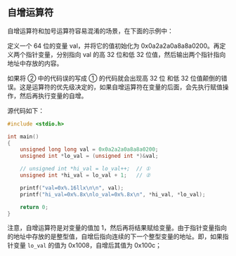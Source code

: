 ## 自增运算符
自增运算符和加号运算符容易混淆的场景，在下面的示例中：

定义一个 64 位的变量 val，并将它的值初始化为 0x0a2a2a0a8a8a0200。再定义两个指针变量，分别指向 val 的高 32 位和低 32 位值，然后输出两个指针指向地址中存放的内容。

如果将 ② 中的代码误的写成 ① 的代码就会出现高 32 位 和低 32 位值颠倒的错误。这是运算符的优先级决定的，如果自增运算符在变量的后面，会先执行赋值操作，然后再执行变量的自增。

源代码如下：
```c
#include <stdio.h>

int main()
{
	unsigned long long val = 0x0a2a2a0a8a8a0200;
	unsigned int *lo_val = (unsigned int *)&val;

	// unsigned int *hi_val = lo_val++;  // ①
	unsigned int *hi_val = lo_val + 1;   // ②

	printf("val=0x%.16llx\n\n", val);
	printf("hi_val=0x%.8x\nlo_val=0x%.8x\n", *hi_val, *lo_val);

	return 0;
}
```

注意，自增运算符是对变量的值加 1，然后再将结果赋给变量。由于指针变量指向的地址中存放的是整型值，自增后指向连续的下一个整型变量的地址。即，如果指针变量 `lo_val` 的值为 0x1008，自增后其值为 0x100c；
